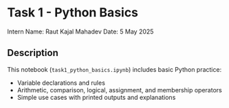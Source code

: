 # Task 1 - Python Basics

Intern Name: Raut Kajal Mahadev
Date: 5 May 2025

## Description

This notebook (`task1_python_basics.ipynb`) includes basic Python practice:
- Variable declarations and rules
- Arithmetic, comparison, logical, assignment, and membership operators
- Simple use cases with printed outputs and explanations
